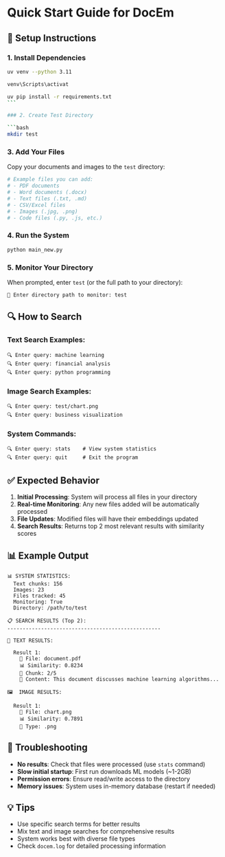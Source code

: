 # Quick Start Guide for DocEm

## 🚀 Setup Instructions

### 1. Install Dependencies

```bash
uv venv --python 3.11
```

```bash
venv\Scripts\activat
```

````bash
uv pip install -r requirements.txt
```

### 2. Create Test Directory

```bash
mkdir test
````

### 3. Add Your Files

Copy your documents and images to the `test` directory:

```bash
# Example files you can add:
# - PDF documents
# - Word documents (.docx)
# - Text files (.txt, .md)
# - CSV/Excel files
# - Images (.jpg, .png)
# - Code files (.py, .js, etc.)
```

### 4. Run the System

```bash
python main_new.py
```

### 5. Monitor Your Directory

When prompted, enter `test` (or the full path to your directory):

```
📁 Enter directory path to monitor: test
```

## 🔍 How to Search

### Text Search Examples:

```
🔍 Enter query: machine learning
🔍 Enter query: financial analysis
🔍 Enter query: python programming
```

### Image Search Examples:

```
🔍 Enter query: test/chart.png
🔍 Enter query: business visualization
```

### System Commands:

```
🔍 Enter query: stats    # View system statistics
🔍 Enter query: quit     # Exit the program
```

## ✅ Expected Behavior

1. **Initial Processing**: System will process all files in your directory
2. **Real-time Monitoring**: Any new files added will be automatically processed
3. **File Updates**: Modified files will have their embeddings updated
4. **Search Results**: Returns top 2 most relevant results with similarity scores

## 📊 Example Output

```
📊 SYSTEM STATISTICS:
  Text chunks: 156
  Images: 23
  Files tracked: 45
  Monitoring: True
  Directory: /path/to/test

📋 SEARCH RESULTS (Top 2):
--------------------------------------------------

📄 TEXT RESULTS:

  Result 1:
    📁 File: document.pdf
    📊 Similarity: 0.8234
    📑 Chunk: 2/5
    📝 Content: This document discusses machine learning algorithms...

🖼️  IMAGE RESULTS:

  Result 1:
    📁 File: chart.png
    📊 Similarity: 0.7891
    🎨 Type: .png
```

## 🚨 Troubleshooting

- **No results**: Check that files were processed (use `stats` command)
- **Slow initial startup**: First run downloads ML models (~1-2GB)
- **Permission errors**: Ensure read/write access to the directory
- **Memory issues**: System uses in-memory database (restart if needed)

## 💡 Tips

- Use specific search terms for better results
- Mix text and image searches for comprehensive results
- System works best with diverse file types
- Check `docem.log` for detailed processing information

```

```
